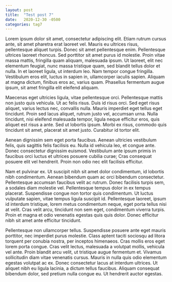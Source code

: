 ```yaml
---
layout: post
title:  "Test post 7"
date:   2020-12-30 -0500
categories: tag7
---
```


Lorem ipsum dolor sit amet, consectetur adipiscing elit. Etiam rutrum cursus ante, sit amet pharetra erat laoreet vel. Mauris eu ultrices risus, pellentesque aliquet turpis. Donec sit amet pellentesque enim. Pellentesque ultrices laoreet rhoncus. Sed porttitor sit amet purus id molestie. Proin vitae massa mattis, fringilla quam aliquam, malesuada ipsum. Ut laoreet, elit nec elementum feugiat, nunc massa tristique quam, sed blandit tellus dolor et nulla. In et laoreet ligula, ut interdum leo. Nam tempor congue fringilla. Vestibulum eros elit, luctus in sapien in, ullamcorper iaculis sapien. Aliquam at magna dictum, finibus eros ac, varius quam. Phasellus fermentum augue ipsum, sit amet fringilla elit eleifend aliquam.

Maecenas eget ultricies ligula, vitae pellentesque orci. Pellentesque mattis non justo quis vehicula. Ut ac felis risus. Duis id risus orci. Sed eget risus aliquet, varius lectus nec, convallis nulla. Mauris imperdiet eget tellus eget tincidunt. Proin sed lacus aliquet, rutrum justo vel, accumsan urna. Nulla tincidunt, nisi eleifend malesuada tempor, ligula neque efficitur eros, quis aliquet est risus a ante. Sed ut lobortis ipsum. Morbi ex risus, commodo quis tincidunt sit amet, placerat sit amet justo. Curabitur id tortor elit.

Aenean dignissim sem eget porta faucibus. Aenean ultricies vestibulum felis, quis sagittis felis facilisis eu. Nulla id vehicula leo, et congue ante. Donec consectetur dignissim euismod. Vestibulum ante ipsum primis in faucibus orci luctus et ultrices posuere cubilia curae; Cras consequat posuere elit vel hendrerit. Proin non odio nec elit facilisis efficitur.

Nam et pulvinar ex. Ut suscipit nibh sit amet dolor condimentum, id lobortis nibh condimentum. Aenean bibendum quam ac orci bibendum consectetur. Pellentesque accumsan faucibus velit ac rutrum. Donec facilisis turpis sem, a sodales diam molestie vel. Pellentesque tempus dolor in ex tempus placerat. Suspendisse congue non tortor quis condimentum. Ut luctus vulputate sapien, vitae tempus ligula suscipit id. Pellentesque laoreet, ipsum id interdum tristique, lorem metus condimentum neque, eget porta tellus nisi at velit. Cras velit arcu, tincidunt non sem eget, condimentum viverra turpis. Proin et magna et odio venenatis egestas quis quis dolor. Donec efficitur nibh sit amet ante efficitur tincidunt.

Pellentesque non ullamcorper tellus. Suspendisse posuere ante eget mauris porttitor, nec imperdiet purus molestie. Class aptent taciti sociosqu ad litora torquent per conubia nostra, per inceptos himenaeos. Cras mollis eros eget lorem porta congue. Cras velit lectus, malesuada a volutpat mollis, vehicula vel ante. Proin blandit arcu velit, ut tristique augue fermentum et. Vivamus sollicitudin diam vitae venenatis cursus. Mauris in nulla quis odio elementum egestas volutpat ac ex. Donec consectetur lacus at interdum ultrices. Ut aliquet nibh eu ligula lacinia, a dictum tellus faucibus. Aliquam consequat bibendum dolor, sed pretium nulla congue eu. Ut hendrerit auctor egestas.